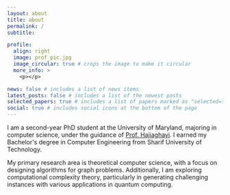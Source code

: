 ```yaml
---
layout: about
title: about
permalink: /
subtitle:

profile:
  align: right
  image: prof_pic.jpg
  image_circular: true # crops the image to make it circular
  more_info: >
    <p></p>

news: false # includes a list of news items
latest_posts: false # includes a list of the newest posts
selected_papers: true # includes a list of papers marked as "selected={true}"
social: true # includes social icons at the bottom of the page
---
```


I am a second-year PhD student at the University of Maryland, majoring in computer science, under the guidance of [Prof. Hajiaghayi](https://www.cs.umd.edu/~hajiagha/). I earned my Bachelor's degree in Computer Engineering from Sharif University of Technology.

My primary research area is theoretical computer science, with a focus on designing algorithms for graph problems. Additionally, I am exploring computational complexity theory, particularly in generating challenging instances with various applications in quantum computing.
